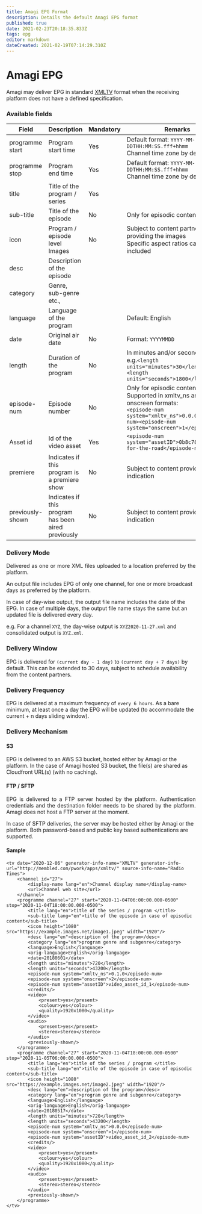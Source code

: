 ```yaml
---
title: Amagi EPG Format
description: Details the default Amagi EPG format
published: true
date: 2021-02-23T20:18:35.833Z
tags: epg
editor: markdown
dateCreated: 2021-02-19T07:14:29.310Z
---
```


# Amagi EPG

Amagi may deliver EPG in standard [XMLTV](http://wiki.xmltv.org/index.php/XMLTVFormat) format when the receiving platform does not have a defined specification.

### Available fields

|Field|Description|Mandatory|Remarks|
|--|--|--|--|
programme start|Program start time|Yes|Default format: `YYYY-MM-DDTHH:MM:SS.fff+hhmm`<br/>Channel time zone by default 
programme stop|Program end time|Yes|Default format: `YYYY-MM-DDTHH:MM:SS.fff+hhmm`<br/>Channel time zone by default 
title|Title of the program / series|Yes
sub-title|Title of the episode|No|Only for episodic contents
icon|Program / episode level Images|No|Subject to content partner providing the images<br/>Specific aspect ratios can be included
desc|Description of the episode||
category|Genre, sub-genre etc.,||
language|Language of the program||Default: English
date|Original air date|No|Format: `YYYYMMDD`
length|Duration of the program|No|In minutes and/or seconds<br/>e.g.```<length units="minutes">30</length>```<br/>```<length units="seconds">1800</length>```
episode-num|Episode number|No|Only for episodic contents<br/>Supported in xmltv_ns and onscreen formats:<br/>```<episode-num system="xmltv_ns">0.0.0</episode-num><episode-num system="onscreen">1</episode-num>```
Asset id|Id of the video asset|Yes|```<episode-num system="assetID">0b8c78ee-one-for-the-road</episode-num>```
premiere|Indicates if this program is a premiere show|No|Subject to content provider indication
previously-shown|Indicates if this program has been aired previously|No|Subject to content provider indication

### Delivery Mode

<p align="justify">
Delivered as one or more XML files uploaded to a location preferred by the platform. 

An output file includes EPG of only one channel, for one or more broadcast days as preferred by the platform. 

In case of day-wise output, the output file name includes the date of the EPG. In case of multiple days, the output file name stays the same but an updated file is delivered every day.

e.g. For a channel `XYZ`, the day-wise output is `XYZ2020-11-27.xml` and consolidated output is `XYZ.xml`. 
</p>

### Delivery Window

EPG is delivered for `(current day - 1 day)` to `(current day + 7 days)` by default. This can be extended to 30 days, subject to schedule availability from the content partners.


### Delivery Frequency
EPG is delivered at a maximum frequency of `every 6 hours`. As a bare minimum, at least once a day the EPG will be updated (to accommodate the current + n days sliding window).


### Delivery Mechanism

#### S3

EPG is delivered to an AWS S3 bucket, hosted either by Amagi or the platform. In the case of Amagi hosted S3 bucket, the file(s) are shared as Cloudfront URL(s) (with no caching).

#### FTP / SFTP

<p align="justify">
EPG is delivered to a FTP server hosted by the platform. Authentication credentials and the destination folder needs to be shared by the platform. Amagi does not host a FTP server at the moment. 

In case of SFTP deliveries, the server may be hosted either by Amagi or the platform. Both password-based and public key based authentications are supported. 
</p>

#### Sample
```
<tv date="2020-12-06" generator-info-name="XMLTV" generator-info-url="http://membled.com/pwork/apps/xmltv/" source-info-name="Radio Times">
	<channel id="27">
		<display-name lang="en">Channel display name</display-name>
		<url>Channel web site</url>
	</channel>
	<programme channel="27" start="2020-11-04T06:00:00.000-0500" stop="2020-11-04T18:00:00.000-0500">
		<title lang="en">title of the series / program </title>
		<sub-title lang="en">title of the episode in case of episodic content</sub-title>
		<icon height="1080" src="https://example.images.net/image1.jpeg" width="1920"/>
		<desc lang="en">description of the program</desc>
		<category lang="en">program genre and subgenre</category>
		<language>English</language>
		<orig-language>English</orig-language>
		<date>20180601</date>
		<length units="minutes">720</length>
		<length units="seconds">43200</length>
		<episode-num system="xmltv_ns">0.1.0</episode-num>
		<episode-num system="onscreen">2</episode-num>
		<episode-num system="assetID">video_asset_id_1</episode-num>
		<credits/>
		<video>
			<present>yes</present>
			<colour>yes</colour>
			<quality>1920x1080</quality>
		</video>
		<audio>
			<present>yes</present>
			<stereo>stereo</stereo>
		</audio>
		<previously-shown/>
	</programme>
	<programme channel="27" start="2020-11-04T18:00:00.000-0500" stop="2020-11-05T06:00:00.000-0500">
		<title lang="en">title of the series / program </title>
		<sub-title lang="en">title of the episode in case of episodic content</sub-title>
		<icon height="1080" src="https://example.images.net/image2.jpeg" width="1920"/>
		<desc lang="en">description of the program</desc>
		<category lang="en">program genre and subgenre</category>
		<language>English</language>
		<orig-language>English</orig-language>
		<date>20180517</date>
		<length units="minutes">720</length>
		<length units="seconds">43200</length>
		<episode-num system="xmltv_ns">0.0.0</episode-num>
		<episode-num system="onscreen">1</episode-num>
		<episode-num system="assetID">video_asset_id_2</episode-num>
		<credits/>
		<video>
			<present>yes</present>
			<colour>yes</colour>
			<quality>1920x1080</quality>
		</video>
		<audio>
			<present>yes</present>
			<stereo>stereo</stereo>
		</audio>
		<previously-shown/>
	</programme>
</tv>
```